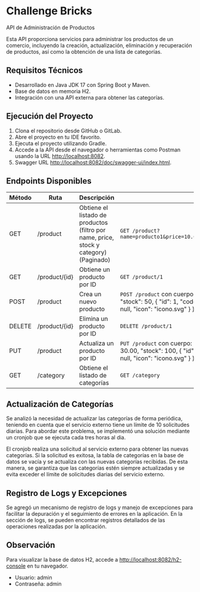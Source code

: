 # Challenge Bricks

API de Administración de Productos

Esta API proporciona servicios para administrar los productos de un comercio, incluyendo la creación, actualización, eliminación y recuperación de productos, así como la obtención de una lista de categorías.

## Requisitos Técnicos

- Desarrollado en Java JDK 17 con Spring Boot y Maven.
- Base de datos en memoria H2.
- Integración con una API externa para obtener las categorías.

## Ejecución del Proyecto

1. Clona el repositorio desde GitHub o GitLab.
2. Abre el proyecto en tu IDE favorito.
3. Ejecuta el proyecto utilizando Gradle.
4. Accede a la API desde el navegador o herramientas como Postman usando la URL [http://localhost:8082](http://localhost:8082).
5. Swagger URL [http://localhost:8082/doc/swagger-ui/index.html](http://localhost:8082/doc/swagger-ui/index.html).



## Endpoints Disponibles

| Método | Ruta              | Descripción                                                       | Ejemplo de Uso                                               |
| ------ | ----------------- | ----------------------------------------------------------------- | ------------------------------------------------------------ |
| GET    | /product          | Obtiene el listado de productos (filtro por name, price, stock y category) (Paginado) | `GET /product?name=producto1&price=10.00&stock=20&category=Gastronomía&page=0&size=10` |
| GET    | /product/{id}     | Obtiene un producto por ID                                        | `GET /product/1`                                             |
| POST   | /product          | Crea un nuevo producto                                             | `POST /product` con cuerpo: { "name": "Pava Electrica", "price": 25.00, "stock": 50, { "id": 1, "code": "GAS", "name": "Gastronomía", "description": null, "icon": "icono.svg" } } |
| DELETE | /product/{id}     | Elimina un producto por ID                                        | `DELETE /product/1`                                          |
| PUT    | /product    | Actualiza un producto por ID                                      | `PUT /product` con cuerpo: {id:"1", "name": "Producto Actualizado", "price": 30.00, "stock": 100, { "id": 2, "code": "VIA", "name": "Viajes", "description": null, "icon": "icono.svg" } } |
| GET    | /category         | Obtiene el listado de categorías                                  | `GET /category`                                               |



## Actualización de Categorías

Se analizó la necesidad de actualizar las categorías de forma periódica, teniendo en cuenta que el servicio externo tiene un límite de 10 solicitudes diarias. Para abordar este problema, se implementó una solución mediante un cronjob que se ejecuta cada tres horas al dia.

El cronjob realiza una solicitud al servicio externo para obtener las nuevas categorías. Si la solicitud es exitosa, la tabla de categorías en la base de datos se vacía y se actualiza con las nuevas categorías recibidas. De esta manera, se garantiza que las categorías estén siempre actualizadas y se evita exceder el límite de solicitudes diarias del servicio externo.

## Registro de Logs y Excepciones

Se agregó un mecanismo de registro de logs y manejo de excepciones para facilitar la depuración y el seguimiento de errores en la aplicación. En la sección de logs, se pueden encontrar registros detallados de las operaciones realizadas por la aplicación.

## Observación

Para visualizar la base de datos H2, accede a [http://localhost:8082/h2-console](http://localhost:8082/h2-console) en tu navegador.
- Usuario: admin
- Contraseña: admin
